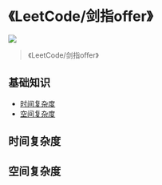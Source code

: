 # 《LeetCode/剑指offer》

[<img src="https://img.shields.io/badge/%E7%A4%BA%E4%BE%8B-%E6%AC%A2%E8%BF%8E%E8%AE%BF%E9%97%AE-important">](https://github.com/glong1997)

> 《LeetCode/剑指offer》

## 基础知识

- [时间复杂度](#时间复杂度)
- [空间复杂度](#空间复杂度)



## 时间复杂度



## 空间复杂度
